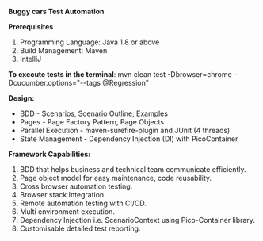**Buggy cars Test Automation**

**Prerequisites**
1. Programming Language: Java 1.8 or above
2. Build Management: Maven
3. IntelliJ


**To execute tests in the terminal**:
mvn clean test -Dbrowser=chrome -Dcucumber.options="--tags @Regression"

**Design:**
* BDD - Scenarios, Scenario Outline, Examples
* Pages - Page Factory Pattern, Page Objects
* Parallel Execution - maven-surefire-plugin and JUnit (4 threads)
* State Management - Dependency Injection (DI) with PicoContainer

**Framework Capabilities:**
1. BDD that helps business and technical team communicate efficiently.
2. Page object model for easy maintenance, code reusability.
3. Cross browser automation testing.
4. Browser stack Integration.
5. Remote automation testing with CI/CD.
6. Multi environment execution.
7. Dependency Injection i.e. ScenarioContext using Pico-Container library.
8. Customisable detailed test reporting.